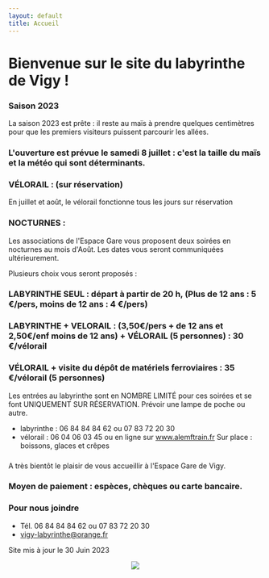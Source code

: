 ```yaml
---
layout: default
title: Accueil
---
```


<h1> Bienvenue sur le site du labyrinthe de Vigy ! </h1>



### Saison 2023

La saison 2023 est prête : il reste au maïs à prendre quelques centimètres pour que les premiers visiteurs puissent parcourir les allées.


### L'ouverture est prévue le samedi 8 juillet : c'est la taille du maïs et la météo qui sont déterminants.

### VÉLORAIL : (sur réservation)
En juillet et août, le vélorail fonctionne tous les jours sur réservation


### NOCTURNES : 
Les associations de l'Espace Gare vous proposent deux soirées en nocturnes au mois d'Août. Les dates vous seront communiquées ultérieurement.

Plusieurs choix vous seront proposés : 
### LABYRINTHE SEUL : départ à partir de 20 h, (Plus de 12 ans : 5 €/pers, moins de 12 ans : 4 €/pers)
### LABYRINTHE + VELORAIL : (3,50€/pers + de 12 ans et 2,50€/enf moins de 12 ans) + VÉLORAIL (5 personnes) : 30 €/vélorail
### VÉLORAIL + visite du dépôt de matériels ferroviaires : 35 €/vélorail (5 personnes)
Les entrées au labyrinthe sont en NOMBRE LIMITÉ pour ces soirées et se font UNIQUEMENT SUR RÉSERVATION. Prévoir une lampe de poche ou autre.
- labyrinthe : 06 84 84 84 62 ou 07 83 72 20 30
- vélorail : 06 04 06 03 45 ou en ligne sur www.alemftrain.fr
Sur place : boissons, glaces et crêpes

### 
A très bientôt le plaisir de vous accueillir à l'Espace Gare de Vigy. 


### Moyen de paiement : espèces, chèques ou carte bancaire. 


### Pour nous joindre
* Tél. 06 84 84 84 62
ou 07 83 72 20 30
* vigy-labyrinthe@orange.fr

Site mis à jour le 30 Juin 2023


<center>
<img src="{{ site.baseurl }}public/img/oie.jpg">
</center>
